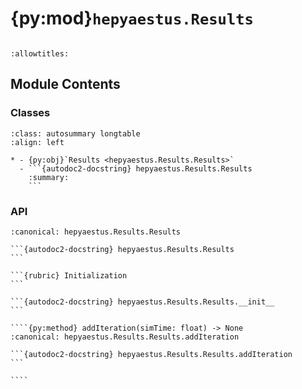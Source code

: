 # {py:mod}`hepyaestus.Results`

```{py:module} hepyaestus.Results
```

```{autodoc2-docstring} hepyaestus.Results
:allowtitles:
```

## Module Contents

### Classes

````{list-table}
:class: autosummary longtable
:align: left

* - {py:obj}`Results <hepyaestus.Results.Results>`
  - ```{autodoc2-docstring} hepyaestus.Results.Results
    :summary:
    ```
````

### API

`````{py:class} Results(line: hepyaestus.Line.Line)
:canonical: hepyaestus.Results.Results

```{autodoc2-docstring} hepyaestus.Results.Results
```

```{rubric} Initialization
```

```{autodoc2-docstring} hepyaestus.Results.Results.__init__
```

````{py:method} addIteration(simTime: float) -> None
:canonical: hepyaestus.Results.Results.addIteration

```{autodoc2-docstring} hepyaestus.Results.Results.addIteration
```

````

`````
